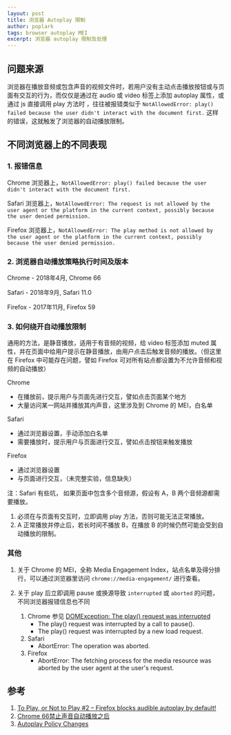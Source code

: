 ```yaml
---
layout: post
title: 浏览器 Autoplay 限制
author: poplark
tags: browser autoplay MEI
excerpt: 浏览器 autoplay 限制及处理
---
```


## 问题来源

浏览器在播放音频或包含声音的视频文件时，若用户没有主动点击播放按钮或与页面有交互的行为，而仅仅是通过在 audio 或 video 标签上添加 autoplay 属性，或通过 js 直接调用 play 方法时 ，往往被报错类似于 `NotAllowedError: play() failed because the user didn't interact with the document first.` 这样的错误，这就触发了浏览器的自动播放限制。

## 不同浏览器上的不同表现

### 1. 报错信息

Chrome 浏览器上，`NotAllowedError: play() failed because the user didn't interact with the document first.`

Safari 浏览器上，`NotAllowedError: The request is not allowed by the user agent or the platform in the current context, possibly because the user denied permission.`

Firefox 浏览器上，`NotAllowedError: The play method is not allowed by the user agent or the platform in the current context, possibly because the user denied permission.`


### 2. 浏览器自动播放策略执行时间及版本

Chrome - 2018年4月, Chrome 66

Safari - 2018年9月, Safari 11.0

Firefox - 2017年11月, Firefox 59

### 3. 如何绕开自动播放限制

通用的方法，是静音播放，适用于有音频的视频，给 video 标签添加 muted 属性，并在页面中给用户提示在静音播放，由用户点击后触发音频的播放。（但这里在 Firefox 中可能存在问题，譬如 Firefox 可对所有站点都设置为不允许音频和视频的自动播放）

Chrome
  - 在播放前，提示用户与页面先进行交互，譬如点击页面某个地方
  - 大量访问某一网站并播放其内声音，这里涉及到 Chrome 的 MEI，白名单

Safari
  - 通过浏览器设置，手动添加白名单
  - 需要播放时，提示用户与页面进行交互，譬如点击按钮来触发播放

Firefox
  - 通过浏览器设置
  - 与页面进行交互，（未完整实验，信息缺失）

注：Safari 有些坑， 如果页面中包含多个音频源，假设有 A，B 两个音频源都需要播放。
1. 必须在与页面有交互时，立即调用 play 方法，否则可能无法正常播放。
2. A 正常播放并停止后，若长时间不播放 B，在播放 B 的时候仍然可能会受到自动播放的限制。

### 其他

1. 关于 Chrome 的 MEI，全称 Media Engagement Index，站点名单及得分排行，可以通过浏览器里访问 `chrome://media-engagement/` 进行查看。

2. 关于 play 后立即调用 pause 或换源导致 `interrupted` 或 `aborted` 的问题，不同浏览器报错信息也不同
   1. Chrome 参见 [DOMException: The play() request was interrupted](https://developers.google.com/web/updates/2017/06/play-request-was-interrupted)
      * The play() request was interrupted by a call to pause().
      * The play() request was interrupted by a new load request.
   2. Safari
      * AbortError: The operation was aborted.
   3. Firefox
      * AbortError: The fetching process for the media resource was aborted by the user agent at the user's request.

## 参考
1. [To Play, or Not to Play #2 – Firefox blocks audible autoplay by default!](https://bitmovin.com/firefox-blocks-audible-autoplay/)
2. [Chrome 66禁止声音自动播放之后](https://zhuanlan.zhihu.com/p/36780659)
3. [Autoplay Policy Changes](https://developers.google.com/web/updates/2017/09/autoplay-policy-changes)
